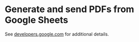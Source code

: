 # Generate and send PDFs from Google Sheets

See [developers.google.com](https://developers.google.com/apps-script/samples/automations/generate-pdfs) for additional details.

